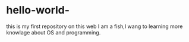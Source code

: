 # hello-world-
this is my first repository on this web
I am a fish,I wang to learning more knowlage about OS and programming.
